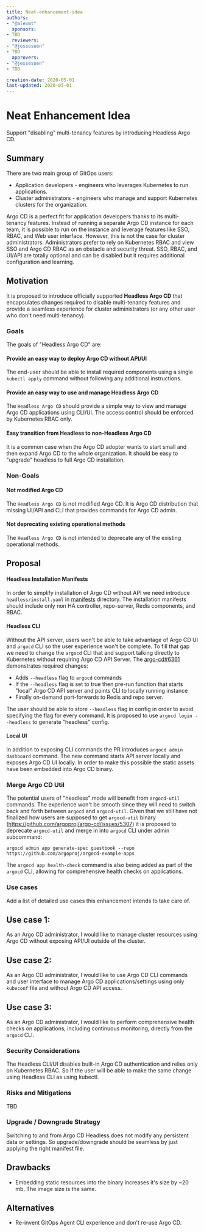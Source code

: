 ```yaml
---
title: Neat-enhancement-idea
authors:
- "@alexmt"
  sponsors:
- TBD
  reviewers:
- "@jessesuen"
- TBD
  approvers:
- "@jessesuen"
- TBD

creation-date: 2020-05-01
last-updated: 2020-05-01
---
```


# Neat Enhancement Idea

Support "disabling" multi-tenancy features by introducing Headless Argo CD.

## Summary

There are two main group of GitOps users:

* Application developers - engineers who leverages Kubernetes to run applications.
* Cluster administrators - engineers who manage and support Kubernetes clusters for the organization.

Argo CD is a perfect fit for application developers thanks to its multi-tenancy features. Instead of running a separate Argo CD instance for
each team, it is possible to run on the instance and leverage features like SSO, RBAC, and Web user interface. However, this is not the case
for cluster administrators. Administrators prefer to rely on Kubernetes RBAC and view SSO and Argo CD RBAC as an obstacle and security threat.
SSO, RBAC, and UI/API are totally optional and can be disabled but it requires additional configuration and learning.

## Motivation

It is proposed to introduce officially supported **Headless Argo CD** that encapsulates changes required to disable multi-tenancy features
and provide a seamless experience for cluster administrators (or any other user who don't need multi-tenancy).

### Goals

The goals of "Headless Argo CD" are:

#### Provide an easy way to deploy Argo CD without API/UI

The end-user should be able to install required components using a single `kubectl apply` command without following any additional instructions.

#### Provide an easy way to use and manage Headless Argo CD

The `Headless Argo CD` should provide a simple way to view and manage Argo CD applications using CLI/UI. The access control should be enforced by
Kubernetes RBAC only.

#### Easy transition from Headless to non-Headless Argo CD

It is a common case when the Argo CD adopter wants to start small and then expand Argo CD to the whole organization. It should be easy
to "upgrade" headless to full Argo CD installation.

### Non-Goals

#### Not modified Argo CD

The `Headless Argo CD` is not modified Argo CD. It is Argo CD distribution that missing UI/API and CLI that provides commands for Argo CD admin.

#### Not deprecating existing operational methods

The `Headless Argo CD` is not intended to deprecate any of the existing operational methods.

## Proposal

#### Headless Installation Manifests

In order to simplify installation of Argo CD without API we need introduce `headless/install.yaml` in [manifests](../../manifests) directory.
The installation manifests should include only non HA controller, repo-server, Redis components, and RBAC.

#### Headless CLI

Without the API server, users won't be able to take advantage of Argo CD UI and `argocd` CLI so the user experience won't be complete. To fill that gap
we need to change the `argocd` CLI that and support talking directly to Kubernetes without requiring Argo CD API Server. The [argo-cd#6361](https://github.com/argoproj/argo-cd/pull/6361)
demonstrates required changes:

* Adds `--headless` flag to `argocd` commands
* If the `--headless` flag is set to true then pre-run function that starts "local" Argo CD API server and points CLI to locally running instance
* Finally on-demand port-forwards to Redis and repo server.

The user should be able to store `--headless` flag in config in order to avoid specifying the flag for every command. It is proposed to use `argocd login --headless` to generate
"headless" config.

#### Local UI

In addition to exposing CLI commands the PR introduces `argocd admin dashboard` command. The new command starts API server locally and exposes Argo CD UI locally.
In order to make this possible the static assets have been embedded into Argo CD binary.

### Merge Argo CD Util

The potential users of "headless" mode will benefit from `argocd-util` commands. The experience won't be smooth since they will need to switch back and forth
between `argocd` and `argocd-util`. Given that we still have not finalized how users are supposed to get `argocd-util` binary (https://github.com/argoproj/argo-cd/issues/5307)
it is proposed to deprecate `argocd-util` and merge in into `argocd` CLI under admin subcommand:

```
argocd admin app generate-spec guestbook --repo https://github.com/argoproj/argocd-example-apps
```
The `argocd app health-check` command is also being added as part of the `argocd` CLI, allowing for comprehensive health checks on applications.

### Use cases

Add a list of detailed use cases this enhancement intends to take care of.

## Use case 1:

As an Argo CD administrator, I would like to manage cluster resources using Argo CD without exposing API/UI outside of the cluster.

## Use case 2:

As an Argo CD administrator, I would like to use Argo CD CLI commands and user interface to manage Argo CD applications/settings using only `kubeconf` file and without Argo CD API access.

## Use case 3:

As an Argo CD administrator, I would like to perform comprehensive health checks on applications, including continuous monitoring, directly from the `argocd` CLI.

### Security Considerations

The Headless CLI/UI disables built-in Argo CD authentication and relies only on Kubernetes RBAC. So if the user will be able to make the same change using Headless CLI as using kubectl.

### Risks and Mitigations

TBD

### Upgrade / Downgrade Strategy

Switching to and from Argo CD Headless does not modify any persistent data or settings. So upgrade/downgrade should be seamless by just applying the right manifest file.

## Drawbacks

* Embedding static resources into the binary increases it's size by ~20 mb. The image size is the same.

## Alternatives

* Re-invent GitOps Agent CLI experience and don't re-use Argo CD.